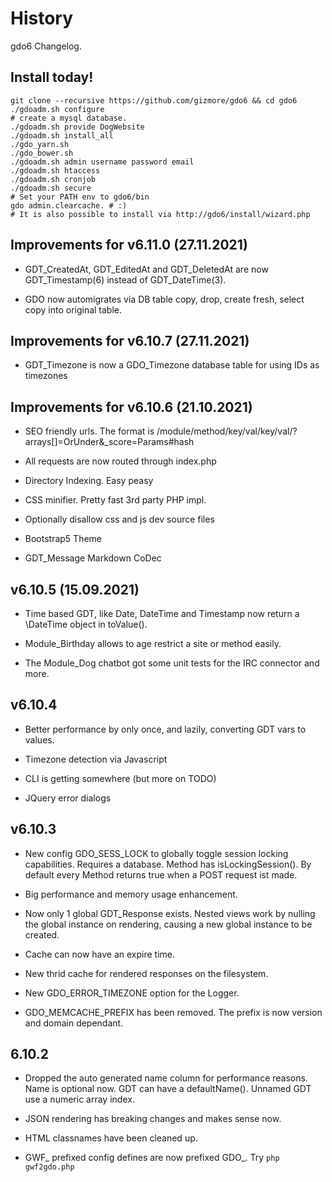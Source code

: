 # History

gdo6 Changelog.


## Install today!

    git clone --recursive https://github.com/gizmore/gdo6 && cd gdo6
    ./gdoadm.sh configure
    # create a mysql database.
    ./gdoadm.sh provide DogWebsite
    ./gdoadm.sh install_all
    ./gdo_yarn.sh
    ./gdo_bower.sh
    ./gdoadm.sh admin username password email
    ./gdoadm.sh htaccess
    ./gdoadm.sh cronjob
    ./gdoadm.sh secure
    # Set your PATH env to gdo6/bin
    gdo admin.clearcache. # :)
    # It is also possible to install via http://gdo6/install/wizard.php

## Improvements for v6.11.0 (27.11.2021)
    
 - GDT_CreatedAt, GDT_EditedAt and GDT_DeletedAt are now GDT_Timestamp(6) instead of GDT_DateTime(3).
 
 - GDO now automigrates via DB table copy, drop, create fresh, select copy into original table.

     
## Improvements for v6.10.7 (27.11.2021)

 - GDT_Timezone is now a GDO_Timezone database table for using IDs as timezones

    
## Improvements for v6.10.6 (21.10.2021)

 - SEO friendly urls. The format is /module/method/key/val/key/val/?arrays[]=OrUnder&_score=Params#hash

 - All requests are now routed through index.php

 - Directory Indexing. Easy peasy

 - CSS minifier. Pretty fast 3rd party PHP impl.
 
 - Optionally disallow css and js dev source files
 
 - Bootstrap5 Theme
 
 - GDT_Message Markdown CoDec
 

## v6.10.5 (15.09.2021)

 - Time based GDT, like Date, DateTime and Timestamp now return a \DateTime object in toValue().

 - Module_Birthday allows to age restrict a site or method easily.
 
 - The Module_Dog chatbot got some unit tests for the IRC connector and more.

 
## v6.10.4

 - Better performance by only once, and lazily, converting GDT vars to values.
 
 - Timezone detection via Javascript

 - CLI is getting somewhere (but more on TODO)
  
 - JQuery error dialogs
 

## v6.10.3
 
 - New config GDO_SESS_LOCK to globally toggle session locking capabilities. Requires a database. Method has isLockingSession(). By default every Method returns true when a POST request ist made. 
 
 - Big performance and memory usage enhancement.
 
 - Now only 1 global GDT_Response exists. Nested views work by nulling the global instance on rendering, causing a new global instance to be created.
 
 - Cache can now have an expire time.
 
 - New thrid cache for rendered responses on the filesystem.
 
 - New GDO_ERROR_TIMEZONE option for the Logger.
 
 - GDO_MEMCACHE_PREFIX has been removed. The prefix is now version and domain dependant.
 

## 6.10.2

 - Dropped the auto generated name column for performance reasons. Name is optional now. GDT can have a defaultName(). Unnamed GDT use a numeric array index.
 
 - JSON rendering has breaking changes and makes sense now.
 
 - HTML classnames have been cleaned up.
 
 - GWF_ prefixed config defines are now prefixed GDO_. Try `php gwf2gdo.php`

